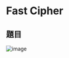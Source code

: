 # Fast Cipher
## 題目

![image](https://user-images.githubusercontent.com/57281249/168681699-b5fa8e2b-f151-4916-b038-ba9616a54361.png)
